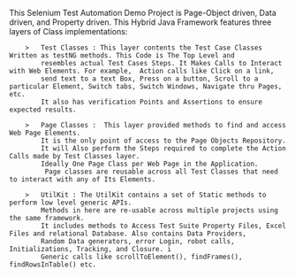 This Selenium Test Automation Demo Project is Page-Object driven, Data driven, and Property driven.
 	 This Hybrid Java Framework features  three layers of Class implementations:
 
 		> 	Test Classes : This layer contents the Test Case Classes Written as testNG methods. This Code is The Top Level and
 		 	resembles actual Test Cases Steps. It Makes Calls to Interact with Web Elements. For example,  Action calls like Click on a link, 
 		 	send text to a text Box, Press on a button, Scroll to a particular Element, Switch tabs, Switch Windows, Navigate thru Pages, etc. 
 		 	It also has verification Points and Assertions to ensure expected results.
 
 		> 	Page Classes :  This layer provided methods to find and access Web Page Elements. 
 			It is the only point of access to the Page Objects Repository.
 		 	It will Also perform the Steps required to complete the Action Calls made by Test Classes layer. 
 		 	Ideally One Page Class per Web Page in the Application.
 			 Page classes are reusable across all Test Classes that need to interact with any of Its Elements. 
 
 		>	UtilKit : The UtilKit contains a set of Static methods to perform low level generic APIs. 
 			Methods in here are re-usable across multiple projects using the same framework.
 		 	It includes methods to Access Test Suite Property Files, Excel Files and relational Database. Also contains Data Providers,
 			Random Data generators, error Login, robot calls, Initializations, Tracking, and Closure. i
 			Generic calls like scrollToElement(), findFrames(), findRowsInTable() etc.